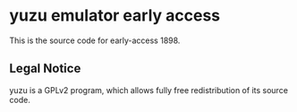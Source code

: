 yuzu emulator early access
=============

This is the source code for early-access 1898.

## Legal Notice

yuzu is a GPLv2 program, which allows fully free redistribution of its source code.